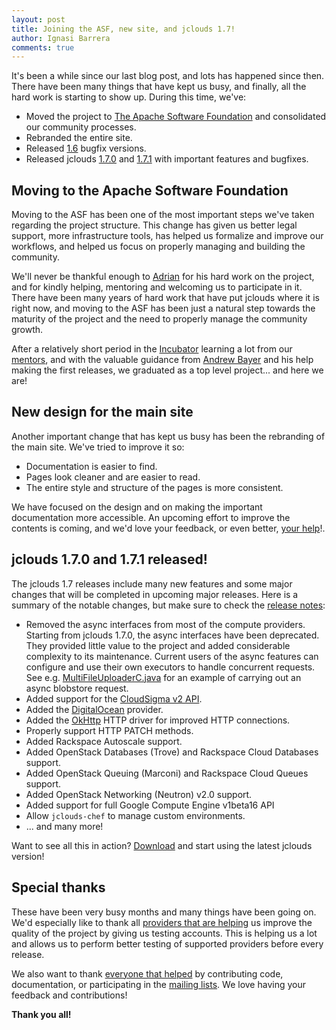 ```yaml
---
layout: post
title: Joining the ASF, new site, and jclouds 1.7!
author: Ignasi Barrera
comments: true
---
```


It's been a while since our last blog post, and lots has happened since then. There have been many things that have kept us busy, and finally, all the hard work is starting to show up. During this time, we've:

* Moved the project to [The Apache Software Foundation](http://www.apache.org) and consolidated our community processes.
* Rebranded the entire site.
* Released [1.6](/releasenotes/1.6.3/) bugfix versions.
* Released jclouds [1.7.0](/releasenotes/1.7/) and [1.7.1](/releasenotes/1.7.1/) with important features and bugfixes.

## Moving to the Apache Software Foundation

Moving to the ASF has been one of the most important steps we've taken regarding the project structure. This change has given us better legal support, more infrastructure tools, has helped us formalize and improve our workflows, and helped us focus on properly managing and building the community.

We'll never be thankful enough to [Adrian](https://twitter.com/adrianfcole) for his hard work on the project, and for kindly helping, mentoring and welcoming us to participate in it. There have been many years of hard work that have put jclouds where it is right now, and moving to the ASF has been just a natural step towards the maturity of the project and the need to properly manage the community growth.

After a relatively short period in the [Incubator](https://incubator.apache.org) learning a lot from our [mentors](https://incubator.apache.org/projects/jclouds.html), and with the valuable guidance from [Andrew Bayer](https://twitter.com/abayer) and his help making the first releases, we graduated as a top level project... and here we are!

## New design for the main site

Another important change that has kept us busy has been the rebranding of the main site. We've tried to improve it so:

* Documentation is easier to find.
* Pages look cleaner and are easier to read.
* The entire style and structure of the pages is more consistent.

We have focused on the design and on making the important documentation more accessible. An upcoming effort to improve the contents is coming, and we'd love your feedback, or even better, [your help](https://cwiki.apache.org/confluence/display/JCLOUDS/How+to+Contribute+Documentation)!.

## jclouds 1.7.0 and 1.7.1 released!

The jclouds 1.7 releases include many new features and some major changes that will be completed in upcoming major releases. Here is a summary of the notable changes, but make sure to check the [release notes](/releasenotes/):

* Removed the async interfaces from most of the compute providers. Starting from jclouds 1.7.0, the async interfaces have been deprecated. They provided little value to the project and added considerable complexity to its maintenance. Current users of the async features can configure and use their own executors to handle concurrent requests. See e.g. [MultiFileUploaderC.java](https://github.com/jclouds/jclouds-cloud-storage-workshop/blob/master/exercise2/src/main/java/org/jclouds/labs/blobstore/exercise2/MultiFileUploaderC.java) for an example of carrying out an async blobstore request.
* Added support for the [CloudSigma v2 API](https://cloudsigma-docs.readthedocs.org/en/2.10/).
* Added the [DigitalOcean](https://www.digitalocean.com) provider.
* Added the [OkHttp](http://square.github.io/okhttp/) HTTP driver for improved HTTP connections.
* Properly support HTTP PATCH methods.
* Added Rackspace Autoscale support.
* Added OpenStack Databases (Trove) and Rackspace Cloud Databases support.
* Added OpenStack Queuing (Marconi) and Rackspace Cloud Queues support.
* Added OpenStack Networking (Neutron) v2.0 support.
* Added support for full Google Compute Engine v1beta16 API
* Allow `jclouds-chef` to manage custom environments.
* ... and many more!

Want to see all this in action? [Download](/start/install) and start using the latest jclouds version!

## Special thanks

These have been very busy months and many things have been going on. We'd especially like to thank all [providers that are helping](https://cwiki.apache.org/confluence/display/JCLOUDS/Test+Provider+Thanks) us improve the quality of the project by giving us testing accounts. This is helping us a lot and allows us to perform better testing of supported providers before every release.

We also want to thank [everyone that helped](http://www.ohloh.net/p/jclouds/contributors?query=&sort=latest_commit) by contributing code, documentation, or participating in the [mailing lists](/community). We love having your feedback and contributions!

**Thank you all!**
